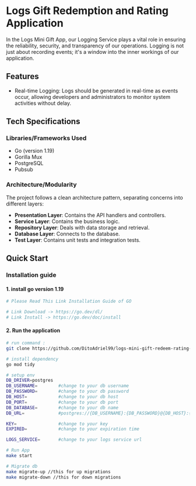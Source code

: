 # Logs Gift Redemption and Rating Application
In the Logs Mini Gift App, our Logging Service plays a vital role in ensuring the reliability, security, and transparency of our operations. Logging is not just about recording events; it's a window into the inner workings of our application.

## Features
- Real-time Logging: Logs should be generated in real-time as events occur, allowing developers and administrators to monitor system activities without delay.
## Tech Specifications

### Libraries/Frameworks Used

- Go (version 1.19)
- Gorilla Mux
- PostgreSQL
- Pubsub

### Architecture/Modularity

The project follows a clean architecture pattern, separating concerns into different layers:

- **Presentation Layer**: Contains the API handlers and controllers.
- **Service Layer**: Contains the business logic.
- **Repository Layer**: Deals with data storage and retrieval.
- **Database Layer**: Connects to the database.
- **Test Layer**: Contains unit tests and integration tests.

## Quick Start
### Installation guide
#### 1. install go version 1.19
```bash
# Please Read This Link Installation Guide of GO

# Link Download -> https://go.dev/dl/
# Link Install -> https://go.dev/doc/install

```

#### 2. Run the application
```bash
# run command :
git clone https://github.com/DitoAdriel99/logs-mini-gift-redeem-rating-app

# install dependency
go mod tidy

# setup env
DB_DRIVER=postgres
DB_USERNAME=        #change to your db username
DB_PASSWORD=        #change to your db password
DB_HOST=            #change to your db host
DB_PORT=            #change to your db port 
DB_DATABASE=        #change to your db name 
DB_URL=             #postgres://{DB_USERNAME}:{DB_PASSWORD}@{DB_HOST}:{DB_PORT}/{DB_DATABASE}?sslmode=disable

KEY=                #change to your key
EXPIRED=            #change to your expiration time

LOGS_SERVICE=       #change to your logs service url

# Run App
make start

# Migrate db
make migrate-up //this for up migrations
make migrate-down //this for down migrations
```